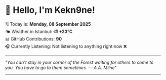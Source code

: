 # 👋 Hello, I'm Kekn9ne!

🗓️ Today is: **Monday, 08 September 2025**  
🌤️ Weather in Istanbul: **⛅️  +23°C**  
📊 GitHub Contributions: **90**  
🎧 Currently Listening: Not listening to anything right now ❌

---

_"You can't stay in your corner of the Forest waiting for others to come to you. You have to go to them sometimes. — *A.A. Milne*"_

---
